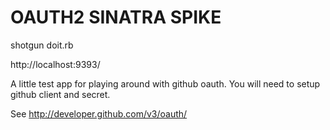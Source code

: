 # OAUTH2 SINATRA SPIKE

shotgun doit.rb

http://localhost:9393/

A little test app for playing around with github oauth. You will need to setup
github client and secret.

See http://developer.github.com/v3/oauth/
